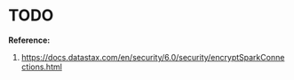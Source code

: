 # TODO

**Reference:**  
1. https://docs.datastax.com/en/security/6.0/security/encryptSparkConnections.html


